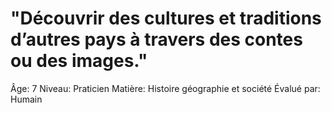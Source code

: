 # "Découvrir des cultures et traditions d’autres pays à travers des contes ou des images."

Âge: 7
Niveau: Praticien
Matière: Histoire géographie et société
Évalué par: Humain
